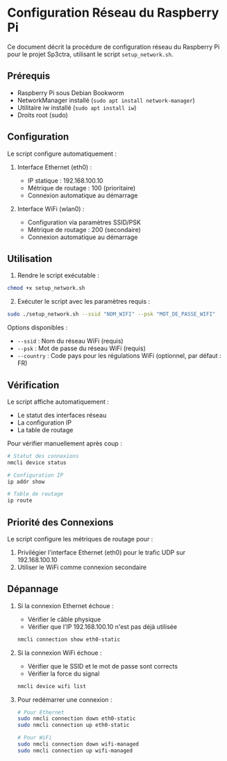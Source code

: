 # Configuration Réseau du Raspberry Pi

Ce document décrit la procédure de configuration réseau du Raspberry Pi pour le projet Sp3ctra, utilisant le script `setup_network.sh`.

## Prérequis

- Raspberry Pi sous Debian Bookworm
- NetworkManager installé (`sudo apt install network-manager`)
- Utilitaire iw installé (`sudo apt install iw`)
- Droits root (sudo)

## Configuration

Le script configure automatiquement :

1. Interface Ethernet (eth0) :
   - IP statique : 192.168.100.10
   - Métrique de routage : 100 (prioritaire)
   - Connexion automatique au démarrage

2. Interface WiFi (wlan0) :
   - Configuration via paramètres SSID/PSK
   - Métrique de routage : 200 (secondaire)
   - Connexion automatique au démarrage

## Utilisation

1. Rendre le script exécutable :
```bash
chmod +x setup_network.sh
```

2. Exécuter le script avec les paramètres requis :
```bash
sudo ./setup_network.sh --ssid "NOM_WIFI" --psk "MOT_DE_PASSE_WIFI"
```

Options disponibles :
- `--ssid` : Nom du réseau WiFi (requis)
- `--psk` : Mot de passe du réseau WiFi (requis)
- `--country` : Code pays pour les régulations WiFi (optionnel, par défaut : FR)

## Vérification

Le script affiche automatiquement :
- Le statut des interfaces réseau
- La configuration IP
- La table de routage

Pour vérifier manuellement après coup :
```bash
# Statut des connexions
nmcli device status

# Configuration IP
ip addr show

# Table de routage
ip route
```

## Priorité des Connexions

Le script configure les métriques de routage pour :
1. Privilégier l'interface Ethernet (eth0) pour le trafic UDP sur 192.168.100.10
2. Utiliser le WiFi comme connexion secondaire

## Dépannage

1. Si la connexion Ethernet échoue :
   - Vérifier le câble physique
   - Vérifier que l'IP 192.168.100.10 n'est pas déjà utilisée
   ```bash
   nmcli connection show eth0-static
   ```

2. Si la connexion WiFi échoue :
   - Vérifier que le SSID et le mot de passe sont corrects
   - Vérifier la force du signal
   ```bash
   nmcli device wifi list
   ```

3. Pour redémarrer une connexion :
   ```bash
   # Pour Ethernet
   sudo nmcli connection down eth0-static
   sudo nmcli connection up eth0-static
   
   # Pour WiFi
   sudo nmcli connection down wifi-managed
   sudo nmcli connection up wifi-managed
